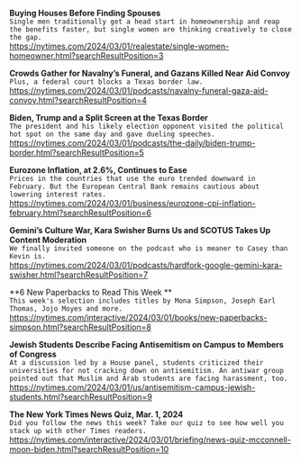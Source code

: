 **Buying Houses Before Finding Spouses**\
`Single men traditionally get a head start in homeownership and reap the benefits faster, but single women are thinking creatively to close the gap.`\
https://nytimes.com/2024/03/01/realestate/single-women-homeowner.html?searchResultPosition=3

**Crowds Gather for Navalny’s Funeral, and Gazans Killed Near Aid Convoy**\
`Plus, a federal court blocks a Texas border law.`\
https://nytimes.com/2024/03/01/podcasts/navalny-funeral-gaza-aid-convoy.html?searchResultPosition=4

**Biden, Trump and a Split Screen at the Texas Border**\
`The president and his likely election opponent visited the political hot spot on the same day and gave dueling speeches.`\
https://nytimes.com/2024/03/01/podcasts/the-daily/biden-trump-border.html?searchResultPosition=5

**Eurozone Inflation, at 2.6%, Continues to Ease**\
`Prices in the countries that use the euro trended downward in February. But the European Central Bank remains cautious about lowering interest rates.`\
https://nytimes.com/2024/03/01/business/eurozone-cpi-inflation-february.html?searchResultPosition=6

**Gemini’s Culture War, Kara Swisher Burns Us and SCOTUS Takes Up Content Moderation**\
`We finally invited someone on the podcast who is meaner to Casey than Kevin is.`\
https://nytimes.com/2024/03/01/podcasts/hardfork-google-gemini-kara-swisher.html?searchResultPosition=7

**6 New Paperbacks to Read This Week **\
`This week's selection includes titles by Mona Simpson, Joseph Earl Thomas, Jojo Moyes and more. `\
https://nytimes.com/interactive/2024/03/01/books/new-paperbacks-simpson.html?searchResultPosition=8

**Jewish Students Describe Facing Antisemitism on Campus to Members of Congress**\
`At a discussion led by a House panel, students criticized their universities for not cracking down on antisemitism. An antiwar group pointed out that Muslim and Arab students are facing harassment, too.`\
https://nytimes.com/2024/03/01/us/antisemitism-campus-jewish-students.html?searchResultPosition=9

**The New York Times News Quiz, Mar. 1, 2024**\
`Did you follow the news this week? Take our quiz to see how well you stack up with other Times readers.`\
https://nytimes.com/interactive/2024/03/01/briefing/news-quiz-mcconnell-moon-biden.html?searchResultPosition=10

